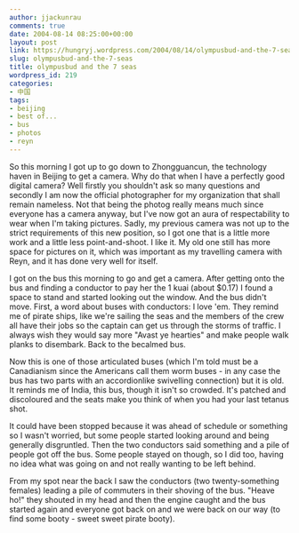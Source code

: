 ```yaml
---
author: jjackunrau
comments: true
date: 2004-08-14 08:25:00+00:00
layout: post
link: https://hungryj.wordpress.com/2004/08/14/olympusbud-and-the-7-seas/
slug: olympusbud-and-the-7-seas
title: olympusbud and the 7 seas
wordpress_id: 219
categories:
- 中国
tags:
- beijing
- best of...
- bus
- photos
- reyn
---
```


So this morning I got up to go down to Zhongguancun, the technology haven in Beijing to get a camera.  Why do that when I have a perfectly good digital camera?  Well firstly you shouldn't ask so many questions and secondly I am now the official photographer for my organization that shall remain nameless.  Not that being the photog really means much since everyone has a camera anyway, but I've now got an aura of respectability to wear when I'm taking pictures.  Sadly, my previous camera was not up to the strict requirements of this new position, so I got one that is a little more work and a little less point-and-shoot.  I like it.  My old one still has more space for pictures on it, which was important as my travelling camera with Reyn, and it has done very well for itself.

I got on the bus this morning to go and get a camera.  After getting onto the bus and finding a conductor to pay her the 1 kuai (about $0.17) I found a space to stand and started looking out the window.  And the bus didn't move.  First, a word about buses with conductors: I love 'em.  They remind me of pirate ships, like we're sailing the seas and the members of the crew all have their jobs so the captain can get us through the storms of traffic.  I always wish they would say more "Avast ye hearties" and make people walk planks to disembark.  Back to the becalmed bus.

Now this is one of those articulated buses (which I'm told must be a Canadianism since the Americans call them worm buses - in any case the bus has two parts with an accordionlike swivelling connection) but it is old.  It reminds me of India, this bus, though it isn't so crowded.  It's patched and discoloured and the seats make you think of when you had your last tetanus shot.

It could have been stopped because it was ahead of schedule or something so I wasn't worried, but some people started looking around and being generally disgruntled.  Then the two conductors said something and a pile of people got off the bus.  Some people stayed on though, so I did too, having no idea what was going on and not really wanting to be left behind.

From my spot near the back I saw the conductors (two twenty-something females) leading a pile of commuters in their shoving of the bus.  "Heave ho!" they shouted in my head and then the engine caught and the bus started again and everyone got back on and we were back on our way (to find some booty - sweet sweet pirate booty).
